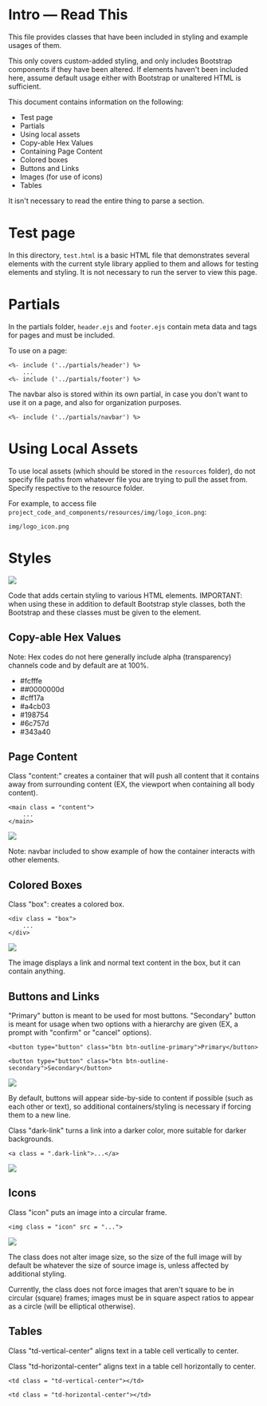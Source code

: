 # Intro — Read This

This file provides classes that have been included in styling and example usages of them.

This only covers custom-added styling, and only includes Bootstrap components if they have been altered.  If elements haven't been included here, assume default usage either with Bootstrap or unaltered HTML is sufficient.

This document contains information on the following:

- Test page
- Partials
- Using local assets
- Copy-able Hex Values
- Containing Page Content
- Colored boxes
- Buttons and Links
- Images (for use of icons)
- Tables

It isn't necessary to read the entire thing to parse a section.

# Test page

In this directory, `test.html` is a basic HTML file that demonstrates several elements with the current style library applied to them and allows for testing elements and styling.  It is not necessary to run the server to view this page.

# Partials

In the partials folder, `header.ejs` and `footer.ejs` contain meta data and tags for pages and must be included.

To use on a page:

    <%- include ('../partials/header') %>
        ...
    <%- include ('../partials/footer') %>

The navbar also is stored within its own partial, in case you don't want to use it on a page, and also for organization purposes.

    <%- include ('../partials/navbar') %>

# Using Local Assets

To use local assets (which should be stored in the `resources` folder), do not specify file paths from whatever file you are trying to pull the asset from.  Specify respective to the resource folder.

For example, to access file `project_code_and_components/resources/img/logo_icon.png`:

    img/logo_icon.png

# Styles

<img src = "style_library.png">

Code that adds certain styling to various HTML elements.  IMPORTANT: when using these in addition to default Bootstrap style classes, both the Bootstrap and these classes must be given to the element.

## Copy-able Hex Values

Note: Hex codes do not here generally include alpha (transparency) channels code and by default are at 100%.

- #fcfffe
- ##0000000d
- #cff17a
- #a4cb03
- #198754
- #6c757d
- #343a40

## Page Content

Class "content:" creates a container that will push all content that it contains away from surrounding content (EX, the viewport when containing all body content).

    <main class = "content"> 
        ...
    </main>

<img src = "class_use_examples/content_class_example.png">

Note: navbar included to show example of how the container interacts with other elements.

## Colored Boxes

Class "box": creates a colored box.

    <div class = "box">
        ...
    </div>

<img src = "class_use_examples/box_class_example.png">

The image displays a link and normal text content in the box, but it can contain anything.

## Buttons and Links

"Primary" button is meant to be used for most buttons.  "Secondary" button is meant for usage when two options with a hierarchy are given (EX, a prompt with "confirm" or "cancel" options).

    <button type="button" class="btn btn-outline-primary">Primary</button>

    <button type="button" class="btn btn-outline-secondary">Secondary</button>

<img src = "class_use_examples/button_example.png">

By default, buttons will appear side-by-side to content if possible (such as each other or text), so additional containers/styling is necessary if forcing them to a new line.

Class "dark-link" turns a link into a darker color, more suitable for darker backgrounds.

    <a class = ".dark-link">...</a>

<img src = "class_use_examples/dark_link_example.png">

## Icons

Class "icon" puts an image into a circular frame.
    
    <img class = "icon" src = "...">

<img src = "class_use_examples/icon_class_example.png">

The class does not alter image size, so the size of the full image will by default be whatever the size of source image is, unless affected by additional styling.

Currently, the class does not force images that aren't square to be in circular (square) frames; images must be in square aspect ratios to appear as a circle (will be elliptical otherwise).

## Tables

Class "td-vertical-center" aligns text in a table cell vertically to center.

Class "td-horizontal-center" aligns text in a table cell horizontally to center.

    <td class = "td-vertical-center"></td>

    <td class = "td-horizontal-center"></td>